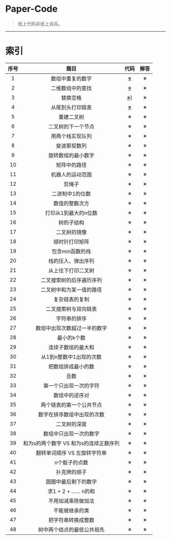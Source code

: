 # Paper-Code

> 纸上代码非纸上谈兵。

---

# 索引

| 序号 | 题目 | 代码 | 解答 |
|:----:|:----:|:----:|:----:| 
|1|数组中重复的数字|[※](https://github.com/linw7/Paper-Code/tree/master/code/数组中重复的数字.cpp)|※|
|2|二维数组中的查找|[※](https://github.com/linw7/Paper-Code/tree/master/code/二维数组中的查找.cpp)|※|
|3|替换空格|[※](https://github.com/linw7/Paper-Code/tree/master/code/替换空格.cpp))|※|
|4|从尾到头打印链表|[※](https://github.com/linw7/Paper-Code/tree/master/code/从尾到头打印链表.cpp)|※|
|5|重建二叉树|※|※|
|6|二叉树的下一个节点|※|※|
|7|用两个栈实现队列|※|※|
|8|斐波那契数列|※|※|
|9|旋转数组的最小数字|※|※|
|10|矩阵中的路径|※|※|
|11|机器人的运动范围|※|※|
|12|剪绳子|※|※|
|13|二进制中1的位数|※|※|
|14|数值的整数次方|※|※|
|15|打印从1到最大的n位数|※|※|
|16|树的子结构|※|※|
|17|二叉树的镜像|※|※|
|18|顺时针打印矩阵|※|※|
|19|包含min函数的栈|※|※|
|20|栈的压入、弹出序列|※|※|
|21|从上往下打印二叉树|※|※|
|22|二叉搜索树的后序遍历序列|※|※|
|23|二叉树中和为某一值的路径|※|※|
|24|复杂链表的复制|※|※|
|25|二叉搜索树与双向链表|※|※|
|26|字符串的排序|※|※|
|27|数组中出现次数超过一半的数字|※|※|
|28|最小的k个数|※|※|
|29|连续子数组的最大和|※|※|
|30|从1到n整数中1出现的次数|※|※|
|31|把数组排成最小的数|※|※|
|32|丑数|※|※|
|33|第一个只出现一次的字符|※|※|
|34|数组中的逆序对|※|※|
|35|两个链表的第一个公共节点|※|※|
|36|数字在排序数组中出现的次数|※|※|
|37|二叉树的深度|※|※|
|38|数组中只出现一次的数字|※|※|
|39|和为s的两个数字 VS 和为s的连续正数序列|※|※|
|40|翻转单词顺序 VS 左旋转字符串|※|※|
|41|n个骰子的点数|※|※|
|42|扑克牌的顺子|※|※|
|43|圆圈中最后剩下的数字|※|※|
|44|求1 + 2 + …… n的和|※|※|
|45|不用加减乘除做加法|※|※|
|46|不能被继承的类|※|※|
|47|把字符串转换成整数|※|※|
|48|树中两个结点的最低公共祖先|※|※|
